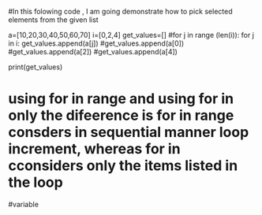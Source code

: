#In this folowing code , I am going demonstrate how to pick selected elements from the given list 

a=[10,20,30,40,50,60,70]
i=[0,2,4]
get_values=[]
#for j in range (len(i)):
for j in i:
    get_values.append(a[j])
#get_values.append(a[0])
#get_values.append(a[2])
#get_values.append(a[4])

print(get_values)

# using for in range and using for in only the difeerence is for in range consders in sequential manner loop increment, whereas for in cconsiders only the items listed in the loop 
#variable
